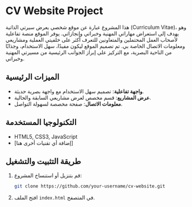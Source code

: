 # CV Website Project

هذا المشروع عبارة عن موقع شخصي يعرض سيرتي الذاتية (Curriculum Vitae)، وهو يهدف إلى استعراض مهاراتي المهنية وخبراتي وإنجازاتي. يوفر الموقع منصة تفاعلية لأصحاب العمل المحتملين والمتعاونين للتعرف أكثر على خلفيتي العملية ومشاريعي ومعلومات الاتصال الخاصة بي. تم تصميم الموقع ليكون مفيدًا، سهل الاستخدام، وجذابًا من الناحية البصرية، مع التركيز على إبراز الجوانب الرئيسية من مسيرتي المهنية وخبراتي.

## الميزات الرئيسية
- **واجهة تفاعلية**: تصميم سهل الاستخدام مع واجهة بصرية حديثة.
- **عرض المشاريع**: قسم مخصص لعرض مشاريعي السابقة والحالية.
- **معلومات الاتصال**: صفحة مخصصة لسهولة التواصل.

## التكنولوجيا المستخدمة
- HTML5, CSS3, JavaScript
- [إضافة أي تقنيات أخرى هنا]

## طريقة التثبيت والتشغيل
1. قم بتنزيل أو استنساخ المشروع:
    ```bash
    git clone https://github.com/your-username/cv-website.git
    ```
2. افتح الملف `index.html` في المتصفح.
